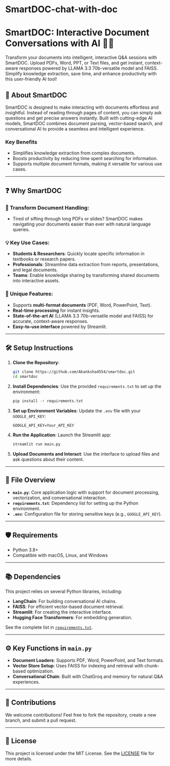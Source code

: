 # SmartDOC-chat-with-doc
# SmartDOC: Interactive Document Conversations with AI 📄💬
Transform your documents into intelligent, interactive Q&amp;A sessions with SmartDOC. Upload PDFs, Word, PPT, or Text files, and get instant, context-aware responses powered by LLAMA 3.3 70b-versatile model and FAISS. Simplify knowledge extraction, save time, and enhance productivity with this user-friendly AI tool!

## 📖 About SmartDOC

SmartDOC is designed to make interacting with documents effortless and insightful. Instead of reading through pages of content, you can simply ask questions and get precise answers instantly. Built with cutting-edge AI models, SmartDOC combines document parsing, vector-based search, and conversational AI to provide a seamless and intelligent experience.

### Key Benefits
- Simplifies knowledge extraction from complex documents.
- Boosts productivity by reducing time spent searching for information.
- Supports multiple document formats, making it versatile for various use cases.

---

## ❓ Why SmartDOC

### 🚀 Transform Document Handling:
- Tired of sifting through long PDFs or slides? SmartDOC makes navigating your documents easier than ever with natural language queries.

### 💡 Key Use Cases:
- **Students & Researchers**: Quickly locate specific information in textbooks or research papers.
- **Professionals**: Streamline data extraction from reports, presentations, and legal documents.
- **Teams**: Enable knowledge sharing by transforming shared documents into interactive assets.

### 🌟 Unique Features:
- Supports **multi-format documents** (PDF, Word, PowerPoint, Text).
- **Real-time processing** for instant insights.
- **State-of-the-art AI** (LLAMA 3.3 70b-versatile model and FAISS) for accurate, context-aware responses.
- **Easy-to-use interface** powered by Streamlit.

---

## 🛠️ Setup Instructions

1. **Clone the Repository**:
   ```bash
   git clone https://github.com/Akanksha4554/smartdoc.git
   cd smartdoc
   ```

2. **Install Dependencies**:
   Use the provided `requirements.txt` to set up the environment:
   ```bash
   pip install -r requirements.txt
   ```

3. **Set up Environment Variables**:
   Update the `.env` file with your `GOOGLE_API_KEY`:
   ```plaintext
   GOOGLE_API_KEY=Your_API_KEY
   ```

4. **Run the Application**:
   Launch the Streamlit app:
   ```bash
   streamlit run main.py
   ```

5. **Upload Documents and Interact**:
   Use the interface to upload files and ask questions about their content.

---

## 📁 File Overview

- **`main.py`**: Core application logic with support for document processing, vectorization, and conversational interaction.
- **`requirements.txt`**: Dependency list for setting up the Python environment.
- **`.env`**: Configuration file for storing sensitive keys (e.g., `GOOGLE_API_KEY`).

---

## 🛡️ Requirements

- Python 3.8+
- Compatible with macOS, Linux, and Windows

---

## 📚 Dependencies

This project relies on several Python libraries, including:
- **LangChain**: For building conversational AI chains.
- **FAISS**: For efficient vector-based document retrieval.
- **Streamlit**: For creating the interactive interface.
- **Hugging Face Transformers**: For embedding generation.

See the complete list in [`requirements.txt`](requirements.txt).

---

## ⚙️ Key Functions in `main.py`

- **Document Loaders**:
  Supports PDF, Word, PowerPoint, and Text formats.
- **Vector Store Setup**:
  Uses FAISS for indexing and retrieval with chunk-based optimization.
- **Conversational Chain**:
  Built with ChatGroq and memory for natural Q&A experiences.

---

## 🤝 Contributions

We welcome contributions! Feel free to fork the repository, create a new branch, and submit a pull request.

---

## 📜 License

This project is licensed under the MIT License. See the [LICENSE](LICENSE) file for more details.

```
